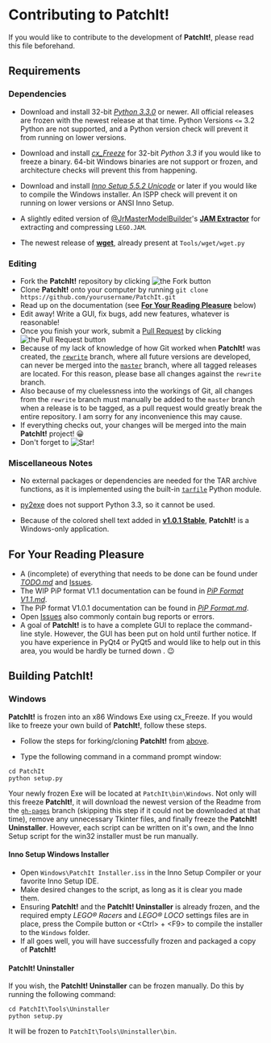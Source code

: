 Contributing to PatchIt!
========================

If you would like to contribute to the development of **PatchIt!**, please read this file beforehand.

Requirements
------------

### Dependencies ###

* Download and install 32-bit [_Python 3.3.0_](http://python.org/download) or newer. All official releases are frozen with the newest release at that time.
Python Versions `<=` 3.2 Python are not supported, and a Python version check will prevent it from running on lower versions.

* Download and install [_cx_Freeze_](http://cx-freeze.sourceforge.net/) for 32-bit _Python 3.3_ if you would like to freeze a binary. 64-bit Windows binaries
are not support or frozen, and architecture checks will prevent this from happening.

* Download and install [_Inno Setup 5.5.2 Unicode_](http://www.jrsoftware.org/isdl.php) or later if you would like to compile the Windows installer.
An ISPP check will prevent it on running on lower versions or ANSI Inno Setup.

* A slightly edited version of [@JrMasterModelBuilder](https://github.com/JrMasterModelBuilder)'s **[JAM Extractor](https://github.com/JrMasterModelBuilder/JAM-Extractor)**
for extracting and compressing `LEGO.JAM`.

* The newest release of **[wget](https://bitbucket.org/techtonik/python-wget/overview)**, already present at `Tools/wget/wget.py`

### Editing ###

* Fork the **PatchIt!** repository by clicking ![the Fork button](http://i81.servimg.com/u/f81/16/33/06/11/forkme12.png)
* Clone **PatchIt!** onto your computer by running ```git clone https://github.com/yourusername/PatchIt.git```
* Read up on the documentation (see [**For Your Reading Pleasure**](#for-your-reading-pleasure) below)
* Edit away! Write a GUI, fix bugs, add new features, whatever is reasonable!
* Once you finish your work, submit a [Pull Request](https://github.com/le717/PatchIt/pulls) by clicking ![the Pull Request button](http://i81.servimg.com/u/f81/16/33/06/11/pullre10.png)
* Because of my lack of knowledge of how Git worked when **PatchIt!** was created, the [`rewrite`](https://github.com/le717/PatchIt/tree/rewrite) branch, where all future versions are developed, can never be merged
into the [`master`](https://github.com/le717/PatchIt/tree/master) branch, where all tagged releases are located. For this reason, please base all changes against the `rewrite` branch.
* Also because of my cluelessness into the workings of Git, all changes from the `rewrite` branch must manually be added to the `master` branch when a release is to be tagged, as a pull request would greatly break the entire repository.
I am sorry for any inconvenience this may cause.
* If everything checks out, your changes will be merged into the main **PatchIt!** project! :grinning:
* Don't forget to ![Star!](http://i81.servimg.com/u/f81/16/33/06/11/star11.png)

### Miscellaneous Notes ###

* No external packages or dependencies are needed for the TAR archive functions, as it is implemented using the built-in [`tarfile`](http://docs.python.org/3/library/tarfile.html) Python module.

* [py2exe](http://www.py2exe.org) does not support Python 3.3, so it cannot be used.

* Because of the colored shell text added in [**v1.0.1 Stable**](https://github.com/le717/PatchIt/releases/tag/V1.0.1Stable), **PatchIt!** is a Windows-only application.

For Your Reading Pleasure
-------------------------

* A (incomplete) of everything that needs to be done can be found under [*TODO.md*](https://github.com/le717/PatchIt/blob/rewrite/Documentation/TODO.md) and [Issues](https://github.com/le717/PatchIt/issues).
* The WIP PiP format V1.1 documentation can be found in [*PiP Format V1.1.md*](PiP%20Format%20V1.1.md).
* The PiP format V1.0.1 documentation can be found in [*PiP Format.md*](PiP%20Format.md).
* Open [Issues](https://github.com/le717/PatchIt/issues) also commonly contain bug reports or errors.
* A goal of **PatchIt!** is to have a complete GUI to replace the command-line style. However, the GUI has been put on hold
until further notice. If you have experience in PyQt4 or PyQt5 and would like to help out in this area, you would be hardly be turned down . :wink:

Building PatchIt!
-----------------

### Windows ###

**PatchIt!** is frozen into an x86 Windows Exe using cx_Freeze. If you would like to freeze your own build of **PatchIt!**, follow these steps.

* Follow the steps for forking/cloning **PatchIt!** from [above](#editing).

* Type the following command in a command prompt window:

```
cd PatchIt
python setup.py
```
Your newly frozen Exe will be located at `PatchIt\bin\Windows`. Not only will this freeze **PatchIt!**, it will download the newest version of the Readme from
the [`gh-pages`](https://github.com/le717/PatchIt/tree/gh-pages) branch (skipping this step if it could not be downloaded at that time), remove any unnecessary
Tkinter files, and finally freeze the **PatchIt! Uninstaller**. However, each script can be written on it's own, and the Inno Setup script for the win32 installer
must be run manually.

#### Inno Setup Windows Installer ####

* Open `Windows\PatchIt Installer.iss` in the Inno Setup Compiler or your favorite Inno Setup IDE.
* Make desired changes to the script, as long as it is clear you made them.
* Ensuring **PatchIt!** and the **PatchIt! Uninstaller** is already frozen, and the required empty _LEGO® Racers_ and _LEGO® LOCO_ settings files
are in place, press the Compile button or &lt;Ctrl&gt; + &lt;F9&gt; to compile the installer to the `Windows` folder.
* If all goes well, you will have successfully frozen and packaged a copy of **PatchIt!**


#### PatchIt! Uninstaller ####

If you wish, the **PatchIt! Uninstaller** can be frozen manually. Do this by running the following command:

```
cd PatchIt\Tools\Uninstaller
python setup.py
```

It will be frozen to `PatchIt\Tools\Uninstaller\bin`.
